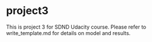 # project3
This is project 3 for SDND Udacity course. Please refer to write_template.md for details on model and results.
